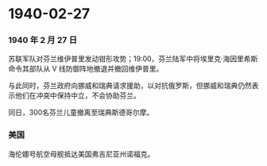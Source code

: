 # 1940-02-27

### 1940 年 2 月 27 日

苏联军队对芬兰维伊普里发动钳形攻势；19:00，芬兰陆军中将埃里克·海因里希斯命令其部队从
V 线防御阵地撤退并撤回维伊普里。

与此同时，芬兰政府向挪威和瑞典请求援助，以对抗俄罗斯，但挪威和瑞典仍然表示他们在冲突中保持中立，不会协助芬兰。

同日，300名芬兰儿童撤离至瑞典斯德哥尔摩。

### 美国

海伦娜号航空母舰抵达美国弗吉尼亚州诺福克。